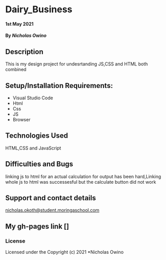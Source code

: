 # Dairy_Business
#### 1st May 2021
#### By *Nicholas Owino*
## Description
This is my design project for undesrtanding JS,CSS and HTML both combined
## Setup/Installation Requirements:

* Visual Studio Code
* Html
* Css
* JS
* Browser

## Technologies Used
HTML,CSS and JavaScript
## Difficulties and Bugs
linking js to html for an actual calculation for output has been hard,Linking whole js to html was successesful but the calculate button did not work 
## Support and contact details
nicholas.okoth@student.moringaschool.com
## My gh-pages link []
### License
Licensed under the 
Copyright (c) 2021 *Nicholas Owino